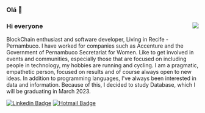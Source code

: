 ### Olá 👋

<div>  
  <img align="right" src="https://media.tenor.com/images/523867fba2a5e8e32703d916728e02bf/tenor.gif"/>

### Hi everyone
  
BlockChain enthusiast and software developer, Living in Recife - Pernambuco.
I have worked for companies such as Accenture and the Government of Pernambuco Secretariat for Women.
Like to get involved in events and communities, especially those that are focused on including people in technology, my hobbies are running and cycling.
I am a pragmatic, empathetic person, focused on results and of course always open to new ideas.
In addition to programming languages, I've always been interested in data and information. Because of this, I decided to study Database, which I will be graduating in March 2023.


[![Linkedin Badge](https://img.shields.io/badge/-LinkedIn-blue?style=flat-square&logo=Linkedin&logoColor=white&link=https://www.linkedin.com/in/higorblandes/)](https://www.linkedin.com/in/higorblandes/)
[![Hotmail Badge](https://img.shields.io/badge/-Hotmail-blue?style=flat-square&logo=email&logoColor=white&link=mailto:higorblands@hotmail.com)](mailto:higorblands@hotmail.com)
</div>  